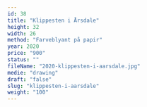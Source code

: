 ```yaml
---
id: 38
title: "Klippesten i Årsdale"
height: 32
width: 26
method: "Farveblyant på papir"
year: 2020
price: "900"
status: ""
fileName: "2020-klippesten-i-aarsdale.jpg"
medie: "drawing"
draft: "false"
slug: "klippesten-i-aarsdale"
weight: "100"
---
```

